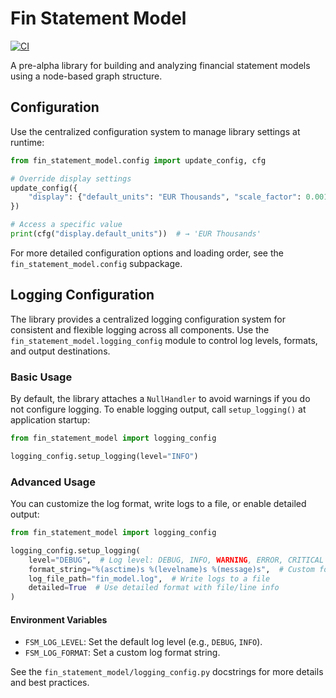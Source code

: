# Fin Statement Model
[![CI](https://github.com/jeickmeier/fin_statement_model/actions/workflows/ci.yml/badge.svg)](https://github.com/jeickmeier/fin_statement_model/actions/workflows/ci.yml)

A pre-alpha library for building and analyzing financial statement models using a node-based graph structure.

## Configuration

Use the centralized configuration system to manage library settings at runtime:

```python
from fin_statement_model.config import update_config, cfg

# Override display settings
update_config({
    "display": {"default_units": "EUR Thousands", "scale_factor": 0.001}
})

# Access a specific value
print(cfg("display.default_units"))  # → 'EUR Thousands'
```

For more detailed configuration options and loading order, see the `fin_statement_model.config` subpackage.

## Logging Configuration

The library provides a centralized logging configuration system for consistent and flexible logging across all components. Use the `fin_statement_model.logging_config` module to control log levels, formats, and output destinations.

### Basic Usage

By default, the library attaches a `NullHandler` to avoid warnings if you do not configure logging. To enable logging output, call `setup_logging()` at application startup:

```python
from fin_statement_model import logging_config

logging_config.setup_logging(level="INFO")
```

### Advanced Usage

You can customize the log format, write logs to a file, or enable detailed output:

```python
from fin_statement_model import logging_config

logging_config.setup_logging(
    level="DEBUG",  # Log level: DEBUG, INFO, WARNING, ERROR, CRITICAL
    format_string="%(asctime)s %(levelname)s %(message)s",  # Custom format
    log_file_path="fin_model.log",  # Write logs to a file
    detailed=True  # Use detailed format with file/line info
)
```

#### Environment Variables
- `FSM_LOG_LEVEL`: Set the default log level (e.g., `DEBUG`, `INFO`).
- `FSM_LOG_FORMAT`: Set a custom log format string.

See the `fin_statement_model/logging_config.py` docstrings for more details and best practices.
